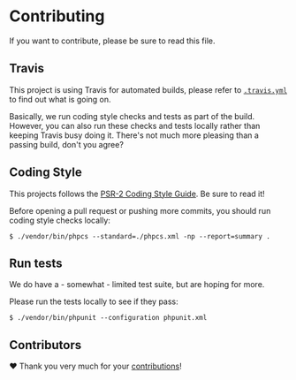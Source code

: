 # Contributing

If you want to contribute, please be sure to read this file.


## Travis

This project is using Travis for automated builds, please refer to [`.travis.yml`](https://github.com/zendframework/modules.zendframework.com/blob/master/.travis.yml) 
to find out what is going on.

Basically, we run coding style checks and tests as part of the build. However, you can also run these checks and tests 
locally rather than keeping Travis busy doing it. There's not much more pleasing than a passing build, don't you agree?


## Coding Style

This projects follows the [PSR-2 Coding Style Guide](http://www.php-fig.org/psr/psr-2/). Be sure to read it!

Before opening a pull request or pushing more commits, you should run coding style checks locally:
 
```
$ ./vendor/bin/phpcs --standard=./phpcs.xml -np --report=summary .
```


## Run tests

We do have a - somewhat - limited test suite, but are hoping for more. 

Please run the tests locally to see if they pass:

```
$ ./vendor/bin/phpunit --configuration phpunit.xml
```

## Contributors

:heart: Thank you very much for your [contributions](https://github.com/zendframework/modules.zendframework.com/graphs/contributors)!
